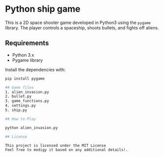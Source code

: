 # Python ship game

This is a 2D space shooter game developed in Python3 using the `pygame` library. The player controls a spaceship, shoots bullets, and fights off aliens.

## Requirements

- Python 3.x
- Pygame library

Install the dependencies with:
```bash
pip install pygame

## Game files
1. alien_invasion.py  
2. bullet.py  
3. game_functions.py  
4. settings.py  
5. ship.py  

## How to Play

python alien_invasion.py

## License

This project is licensed under the MIT License
Feel free to modigy it based on any additional details!.